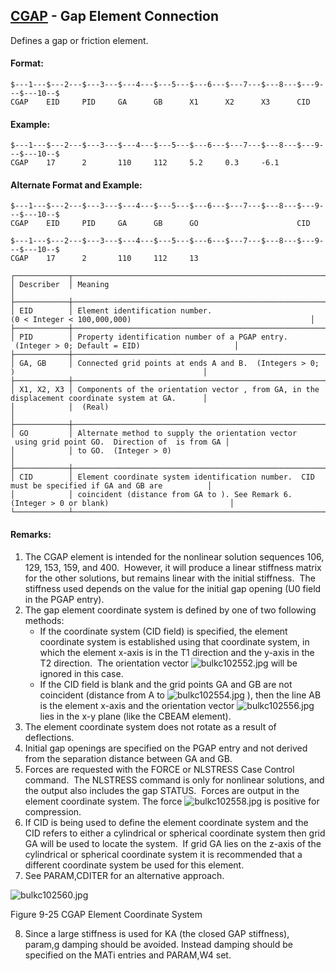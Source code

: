 ## [CGAP](https://help.hexagonmi.com/bundle/MSC_Nastran_2022.4/page/Nastran_Combined_Book/qrg/bulkc1/TOC.CGAP.xhtml) - Gap Element Connection

Defines a gap or friction element.

#### Format:

```nastran
$---1---$---2---$---3---$---4---$---5---$---6---$---7---$---8---$---9---$---10--$
CGAP    EID     PID     GA      GB      X1      X2      X3      CID             
```

#### Example:

```nastran
$---1---$---2---$---3---$---4---$---5---$---6---$---7---$---8---$---9---$---10--$
CGAP    17      2       110     112     5.2     0.3     -6.1                    
```

#### Alternate Format and Example:

```nastran
$---1---$---2---$---3---$---4---$---5---$---6---$---7---$---8---$---9---$---10--$
CGAP    EID     PID     GA      GB      GO                      CID             
```

```nastran
$---1---$---2---$---3---$---4---$---5---$---6---$---7---$---8---$---9---$---10--$
CGAP    17      2       110     112     13                                      
```

```text
┌────────────┬───────────────────────────────────────────────────────────────────────────────────────────────────┐
│ Describer  │ Meaning                                                                                           │
├────────────┼───────────────────────────────────────────────────────────────────────────────────────────────────┤
│ EID        │ Element identification number. (0 < Integer < 100,000,000)                                        │
├────────────┼───────────────────────────────────────────────────────────────────────────────────────────────────┤
│ PID        │ Property identification number of a PGAP entry.  (Integer > 0; Default = EID)                     │
├────────────┼───────────────────────────────────────────────────────────────────────────────────────────────────┤
│ GA, GB     │ Connected grid points at ends A and B.  (Integers > 0; )                                          │
├────────────┼───────────────────────────────────────────────────────────────────────────────────────────────────┤
│ X1, X2, X3 │ Components of the orientation vector , from GA, in the displacement coordinate system at GA.      │
│            │  (Real)                                                                                           │
├────────────┼───────────────────────────────────────────────────────────────────────────────────────────────────┤
│ GO         │ Alternate method to supply the orientation vector  using grid point GO.  Direction of  is from GA │
│            │ to GO.  (Integer > 0)                                                                             │
├────────────┼───────────────────────────────────────────────────────────────────────────────────────────────────┤
│ CID        │ Element coordinate system identification number.  CID must be specified if GA and GB are          │
│            │ coincident (distance from GA to ). See Remark 6. (Integer > 0 or blank)                           │
└────────────┴───────────────────────────────────────────────────────────────────────────────────────────────────┘
```

#### Remarks:

1. The CGAP element is intended for the nonlinear solution sequences 106, 129, 153, 159, and 400.  However, it will produce a linear stiffness matrix for the other solutions, but remains linear with the initial stiffness.  The stiffness used depends on the value for the initial gap opening (U0 field in the PGAP entry).
2. The gap element coordinate system is defined by one of two following methods:
     - If the coordinate system (CID field) is specified, the element coordinate system is established using that coordinate system, in which the element x-axis is in the T1 direction and the y-axis in the T2 direction.  The orientation vector  ![bulkc102552.jpg](https://help-be.hexagonmi.com/bundle/MSC_Nastran_2022.4/page/Nastran_Combined_Book/qrg/bulkc1/../../../assets/bulkc102552.jpg?_LANG=enus)  will be ignored in this case.
     - If the CID field is blank and the grid points GA and GB are not coincident (distance from A to  ![bulkc102554.jpg](https://help-be.hexagonmi.com/bundle/MSC_Nastran_2022.4/page/Nastran_Combined_Book/qrg/bulkc1/../../../assets/bulkc102554.jpg?_LANG=enus) ), then the line AB is the element x-axis and the orientation vector  ![bulkc102556.jpg](https://help-be.hexagonmi.com/bundle/MSC_Nastran_2022.4/page/Nastran_Combined_Book/qrg/bulkc1/../../../assets/bulkc102556.jpg?_LANG=enus)  lies in the x-y plane (like the CBEAM element).
3. The element coordinate system does not rotate as a result of deflections.
4. Initial gap openings are specified on the PGAP entry and not derived from the separation distance between GA and GB.
5. Forces are requested with the FORCE or NLSTRESS Case Control command.  The NLSTRESS command is only for nonlinear solutions, and the output also includes the gap STATUS.  Forces are output in the element coordinate system. The force  ![bulkc102558.jpg](https://help-be.hexagonmi.com/bundle/MSC_Nastran_2022.4/page/Nastran_Combined_Book/qrg/bulkc1/../../../assets/bulkc102558.jpg?_LANG=enus)  is positive for compression.
6. If CID is being used to define the element coordinate system and the CID refers to either a cylindrical or spherical coordinate system then grid GA will be used to locate the system.  If grid GA lies on the z-axis of the cylindrical or spherical coordinate system it is recommended that a different coordinate system be used for this element.
7. See PARAM,CDITER for an alternative approach.

![bulkc102560.jpg](https://help-be.hexagonmi.com/bundle/MSC_Nastran_2022.4/page/Nastran_Combined_Book/qrg/bulkc1/../../../assets/bulkc102560.jpg?_LANG=enus)

Figure 9-25 CGAP Element Coordinate System

8. Since a large stiffness is used for KA (the closed GAP stiffness), param,g damping should be avoided. Instead damping should be specified on the MATi entries and PARAM,W4 set.
